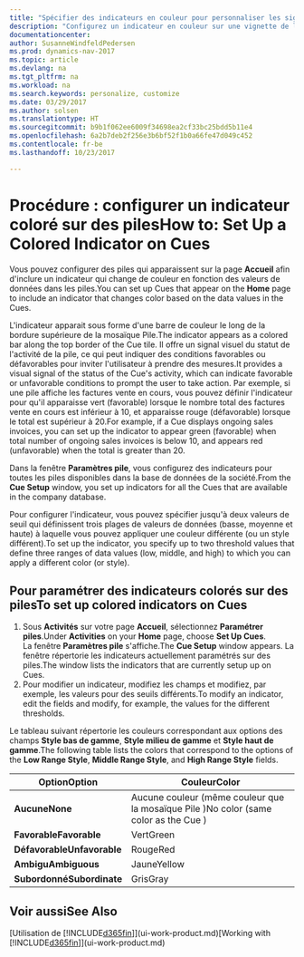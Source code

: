 ```yaml
---
title: "Spécifier des indicateurs en couleur pour personnaliser les signaux visuels à propos de l'activité d'une pile"
description: "Configurez un indicateur en couleur sur une vignette de la pile pour fournir un signal visuel personnalisé de l'activité de la pile."
documentationcenter: 
author: SusanneWindfeldPedersen
ms.prod: dynamics-nav-2017
ms.topic: article
ms.devlang: na
ms.tgt_pltfrm: na
ms.workload: na
ms.search.keywords: personalize, customize
ms.date: 03/29/2017
ms.author: solsen
ms.translationtype: HT
ms.sourcegitcommit: b9b1f062ee6009f34698ea2cf33bc25bdd5b11e4
ms.openlocfilehash: 6a2b7deb2f256e3b6bf52f1b0a66fe47d049c452
ms.contentlocale: fr-be
ms.lasthandoff: 10/23/2017

---
```

# <a name="how-to-set-up-a-colored-indicator-on-cues"></a><span data-ttu-id="e0eb7-103">Procédure : configurer un indicateur coloré sur des piles</span><span class="sxs-lookup"><span data-stu-id="e0eb7-103">How to: Set Up a Colored Indicator on Cues</span></span>
<span data-ttu-id="e0eb7-104">Vous pouvez configurer des piles qui apparaissent sur la page **Accueil** afin d'inclure un indicateur qui change de couleur en fonction des valeurs de données dans les piles.</span><span class="sxs-lookup"><span data-stu-id="e0eb7-104">You can set up Cues that appear on the **Home** page to include an indicator that changes color based on the data values in the Cues.</span></span>

<span data-ttu-id="e0eb7-105">L'indicateur apparait sous forme d'une barre de couleur le long de la bordure supérieure de la mosaïque Pile.</span><span class="sxs-lookup"><span data-stu-id="e0eb7-105">The indicator appears as a colored bar along the top border of the Cue tile.</span></span> <span data-ttu-id="e0eb7-106">Il offre un signal visuel du statut de l'activité de la pile, ce qui peut indiquer des conditions favorables ou défavorables pour inviter l'utilisateur à prendre des mesures.</span><span class="sxs-lookup"><span data-stu-id="e0eb7-106">It provides a visual signal of the status of the Cue's activity, which can indicate favorable or unfavorable conditions to prompt the user to take action.</span></span> <span data-ttu-id="e0eb7-107">Par exemple, si une pile affiche les factures vente en cours, vous pouvez définir l'indicateur pour qu'il apparaisse vert (favorable) lorsque le nombre total des factures vente en cours est inférieur à 10, et apparaisse rouge (défavorable) lorsque le total est supérieur à 20.</span><span class="sxs-lookup"><span data-stu-id="e0eb7-107">For example, if a Cue displays ongoing sales invoices, you can set up the indicator to appear green (favorable) when total number of ongoing sales invoices is below 10, and appears red (unfavorable) when the total is greater than 20.</span></span>

<span data-ttu-id="e0eb7-108">Dans la fenêtre **Paramètres pile**, vous configurez des indicateurs pour toutes les piles disponibles dans la base de données de la société.</span><span class="sxs-lookup"><span data-stu-id="e0eb7-108">From the **Cue Setup** window, you set up indicators for all the Cues that are available in the company database.</span></span>

<span data-ttu-id="e0eb7-109">Pour configurer l'indicateur, vous pouvez spécifier jusqu'à deux valeurs de seuil qui définissent trois plages de valeurs de données (basse, moyenne et haute) à laquelle vous pouvez appliquer une couleur différente (ou un style différent).</span><span class="sxs-lookup"><span data-stu-id="e0eb7-109">To set up the indicator, you specify up to two threshold values that define three ranges of data values (low, middle, and high) to which you can apply a different color (or style).</span></span>

## <a name="to-set-up-colored-indicators-on-cues"></a><span data-ttu-id="e0eb7-110">Pour paramétrer des indicateurs colorés sur des piles</span><span class="sxs-lookup"><span data-stu-id="e0eb7-110">To set up colored indicators on Cues</span></span>
1. <span data-ttu-id="e0eb7-111">Sous **Activités** sur votre page **Accueil**, sélectionnez **Paramétrer piles**.</span><span class="sxs-lookup"><span data-stu-id="e0eb7-111">Under **Activities** on your **Home** page, choose **Set Up Cues**.</span></span>  
   <span data-ttu-id="e0eb7-112">La fenêtre **Paramètres pile** s'affiche.</span><span class="sxs-lookup"><span data-stu-id="e0eb7-112">The **Cue Setup** window appears.</span></span> <span data-ttu-id="e0eb7-113">La fenêtre répertorie les indicateurs actuellement paramétrés sur des piles.</span><span class="sxs-lookup"><span data-stu-id="e0eb7-113">The window lists the indicators that are currently setup up on Cues.</span></span>
2. <span data-ttu-id="e0eb7-114">Pour modifier un indicateur, modifiez les champs et modifiez, par exemple, les valeurs pour des seuils différents.</span><span class="sxs-lookup"><span data-stu-id="e0eb7-114">To modify an indicator, edit the fields and modify, for example, the values for the different thresholds.</span></span>  

<span data-ttu-id="e0eb7-115">Le tableau suivant répertorie les couleurs correspondant aux options des champs **Style bas de gamme**, **Style milieu de gamme** et **Style haut de gamme**.</span><span class="sxs-lookup"><span data-stu-id="e0eb7-115">The following table lists the colors that correspond to the options of the **Low Range Style**, **Middle Range Style**, and **High Range Style** fields.</span></span>

| <span data-ttu-id="e0eb7-116">Option</span><span class="sxs-lookup"><span data-stu-id="e0eb7-116">Option</span></span> | <span data-ttu-id="e0eb7-117">Couleur</span><span class="sxs-lookup"><span data-stu-id="e0eb7-117">Color</span></span> |
| --- | --- |
| <span data-ttu-id="e0eb7-118">**Aucune**</span><span class="sxs-lookup"><span data-stu-id="e0eb7-118">**None**</span></span> |<span data-ttu-id="e0eb7-119">Aucune couleur (même couleur que la mosaïque Pile )</span><span class="sxs-lookup"><span data-stu-id="e0eb7-119">No color (same color as the Cue )</span></span>|
| <span data-ttu-id="e0eb7-120">**Favorable**</span><span class="sxs-lookup"><span data-stu-id="e0eb7-120">**Favorable**</span></span> |<span data-ttu-id="e0eb7-121">Vert</span><span class="sxs-lookup"><span data-stu-id="e0eb7-121">Green</span></span> |
| <span data-ttu-id="e0eb7-122">**Défavorable**</span><span class="sxs-lookup"><span data-stu-id="e0eb7-122">**Unfavorable**</span></span> |<span data-ttu-id="e0eb7-123">Rouge</span><span class="sxs-lookup"><span data-stu-id="e0eb7-123">Red</span></span> |
| <span data-ttu-id="e0eb7-124">**Ambigu**</span><span class="sxs-lookup"><span data-stu-id="e0eb7-124">**Ambiguous**</span></span> |<span data-ttu-id="e0eb7-125">Jaune</span><span class="sxs-lookup"><span data-stu-id="e0eb7-125">Yellow</span></span> |
| <span data-ttu-id="e0eb7-126">**Subordonné**</span><span class="sxs-lookup"><span data-stu-id="e0eb7-126">**Subordinate**</span></span> |<span data-ttu-id="e0eb7-127">Gris</span><span class="sxs-lookup"><span data-stu-id="e0eb7-127">Gray</span></span> |

## <a name="see-also"></a><span data-ttu-id="e0eb7-128">Voir aussi</span><span class="sxs-lookup"><span data-stu-id="e0eb7-128">See Also</span></span>
<span data-ttu-id="e0eb7-129">[Utilisation de [!INCLUDE[d365fin](includes/d365fin_md.md)]](ui-work-product.md)</span><span class="sxs-lookup"><span data-stu-id="e0eb7-129">[Working with [!INCLUDE[d365fin](includes/d365fin_md.md)]](ui-work-product.md)</span></span>

